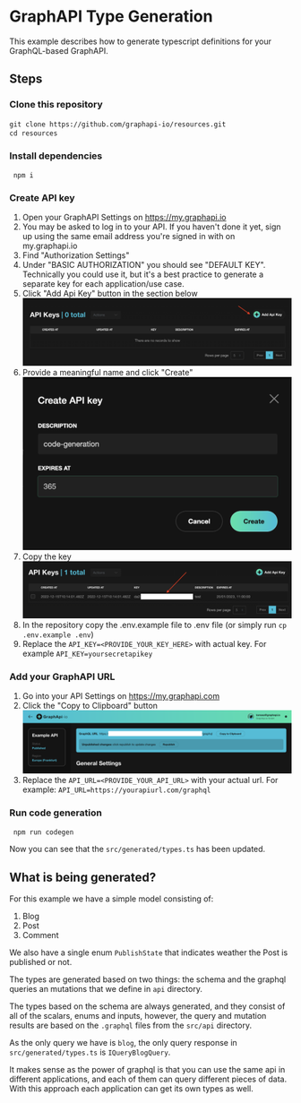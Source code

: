 # GraphAPI Type Generation

This example describes how to generate typescript definitions for your GraphQL-based GraphAPI.

## Steps

### Clone this repository

```
git clone https://github.com/graphapi-io/resources.git
cd resources
```

### Install dependencies

```
 npm i
```

### Create API key

1.  Open your GraphAPI Settings on https://my.graphapi.io
1.  You may be asked to log in to your API. If you haven't done it yet, sign up using the same email address you're signed in with on my.graphapi.io
1.  Find "Authorization Settings"
1.  Under "BASIC AUTHORIZATION" you should see "DEFAULT KEY". Technically you could use it, but it's a best practice to generate a separate key for each application/use case.
1.  Click "Add Api Key" button in the section below
    ![Api Keys Section](./docs/img/add-api-key-1.png?raw=true)
1.  Provide a meaningful name and click "Create"
    ![Api Keys Section](./docs/img/add-api-key-2.png?raw=true)
1.  Copy the key
    ![Api Keys Section](./docs/img/add-api-key-3.png?raw=true)
1.  In the repository copy the .env.example file to .env file (or simply run `cp .env.example .env`)
1.  Replace the `API_KEY=<PROVIDE_YOUR_KEY_HERE>` with actual key. For example `API_KEY=yoursecretapikey`

### Add your GraphAPI URL

1.  Go into your API Settings on https://my.graphapi.com
2.  Click the "Copy to Clipboard" button
    ![Api Keys Section](./docs/img/get-api-url.png?raw=true)
3.  Replace the `API_URL=<PROVIDE_YOUR_API_URL>` with your actual url. For example: `API_URL=https://yourapiurl.com/graphql`

### Run code generation

```
 npm run codegen
```

Now you can see that the `src/generated/types.ts` has been updated.

## What is being generated?

For this example we have a simple model consisting of:

1. Blog
2. Post
3. Comment

We also have a single enum `PublishState` that indicates weather the Post is published or not.

The types are generated based on two things: the schema and the graphql queries an mutations that we define in `api` directory.

The types based on the schema are always generated, and they consist of all of the scalars, enums and inputs, however, the query and mutation results are based on the `.graphql` files from the `src/api` directory.

As the only query we have is `blog`, the only query response in `src/generated/types.ts` is `IQueryBlogQuery`.

It makes sense as the power of graphql is that you can use the same api in different applications, and each of them can query different pieces of data. With this approach each application can get its own types as well.
